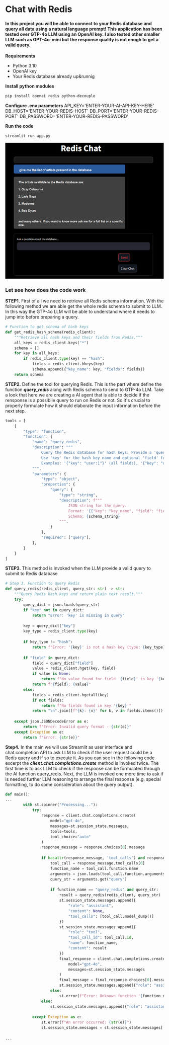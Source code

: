 # Chat with Redis
#### In this project you will be able to connect to your Redis database and query all data using a natural language prompt! This application has been tested over GTP-4o LLM using an OpenAI key. I also tested other smaller LLM such as GPT-4o-mini but the response quality is not enogh to get a valid query. 



**Requirements**

- Python 3.10
- OpenAI key
- Your Redis database already up&runnig


**Install python modules**
```bash
pip install openai redis python-decouple
```


**Configure .env parameters**
API_KEY='ENTER-YOUR-AI-API-KEY-HERE'
DB_HOST='ENTER-YOUR-REDIS-HOST'
DB_PORT='ENTER-YOUR-REDIS-PORT'
DB_PASSWORD='ENTER-YOUR-REDIS-PASSWORD'




**Run the code**
```bash
streamlit run app.py
```

![alt text](redischat.png)

### Let see how does the code work

**STEP1.** First of all we need to retrieve all Redis schema information. With the following method we are able get the whole redis schema to submit to LLM. In this way the GTP-4o LLM will be able to understand where it needs to jump into before preparing a query.

```python
# Function to get schema of hash keys
def get_redis_hash_schema(redis_client):
    """Retrieve all hash keys and their fields from Redis."""
    all_keys = redis_client.keys("*")
    schema = []
    for key in all_keys:
        if redis_client.type(key) == "hash":
            fields = redis_client.hkeys(key)
            schema.append({"key_name": key, "fields": fields})
    return schema

```


**STEP2.** Define the tool for querying Redis. This is the part where define the function ***query_redis*** along with Redis schema to send to GTP-4o LLM. Take a look that here we are creating a AI agent that is able to decide if the rensponse is a possibile query to run on Redis or not. So it's crucial to properly formulate how it should elaborate the input information before the next step.

```python
tools = [
    {
        "type": "function",
        "function": {
            "name": "query_redis",
            "description": """
                Query the Redis database for hash keys. Provide a 'query' JSON string.
                Use 'key' for the hash key name and optional 'field' for a specific field.
                Examples: '{"key": "user:1"}' (all fields), '{"key": "user:1", "field": "age"}' (specific field).
            """,
            "parameters": {
                "type": "object",
                "properties": {
                    "query": {
                        "type": "string",
                        "description": f"""
                            JSON string for the query.
                            Format: '{{"key": "key_name", "field": "field_name"}}' (field optional).
                            Schema: {schema_string}
                        """,
                    }
                },
                "required": ["query"],
            },
        }
    }
]
```

**STEP3.** This method is invoked when the LLM provide a valid query to submit to Redis database  

```python
# Step 3. Function to query Redis
def query_redis(redis_client, query_str: str) -> str:
    """Query Redis hash keys and return plain text result."""
    try:
        query_dict = json.loads(query_str)
        if "key" not in query_dict:
            return "Error: 'key' is missing in query"
        
        key = query_dict["key"]
        key_type = redis_client.type(key)
        
        if key_type != "hash":
            return f"Error: '{key}' is not a hash key (type: {key_type})"
        
        if "field" in query_dict:
            field = query_dict["field"]
            value = redis_client.hget(key, field)
            if value is None:
                return f"No value found for field '{field}' in key '{key}'"
            return f"{field}: {value}"
        else:
            fields = redis_client.hgetall(key)
            if not fields:
                return f"No fields found in key '{key}'"
            return "\n".join([f"{k}: {v}" for k, v in fields.items()])
    
    except json.JSONDecodeError as e:
        return f"Error: Invalid query format - {str(e)}"
    except Exception as e:
        return f"Error: {str(e)}"
```

**Step4.** In the main we will use Streamlit as user interface and chat.completion API to ask LLM to check if the user request could be a Redis query and if so to execute it. As you can see in the following code excerpt the ***client.chat.completions.create*** method is invoked twice. The first time is to ask LLM to check if the response can be formulated through the AI function query_redis. Next, the LLM is invoked one more time to ask if is needed further LLM reasoning to arrange the final response (e.g. special formatting, to do some consideration about the query output).
```python
def main():
...
        with st.spinner("Processing..."):
            try:
                response = client.chat.completions.create(
                    model="gpt-4o",
                    messages=st.session_state.messages,
                    tools=tools,
                    tool_choice="auto"
                )
                response_message = response.choices[0].message
                
                if hasattr(response_message, 'tool_calls') and response_message.tool_calls:
                    tool_call = response_message.tool_calls[0]
                    function_name = tool_call.function.name
                    arguments = json.loads(tool_call.function.arguments)
                    query_str = arguments.get("query")

                    if function_name == "query_redis" and query_str:
                        result = query_redis(redis_client, query_str)
                        st.session_state.messages.append({
                            "role": "assistant",
                            "content": None,
                            "tool_calls": [tool_call.model_dump()]
                        })
                        st.session_state.messages.append({
                            "role": "tool",
                            "tool_call_id": tool_call.id,
                            "name": function_name,
                            "content": result
                        })
                        final_response = client.chat.completions.create(
                            model="gpt-4o",
                            messages=st.session_state.messages
                        )
                        final_message = final_response.choices[0].message.content
                        st.session_state.messages.append({"role": "assistant", "content": final_message})
                    else:
                        st.error(f"Error: Unknown function '{function_name}' or missing query")
                else:
                    st.session_state.messages.append({"role": "assistant", "content": response_message.content})

            except Exception as e:
                st.error(f"An error occurred: {str(e)}")
                st.session_state.messages = st.session_state.messages[:1]

...
```
